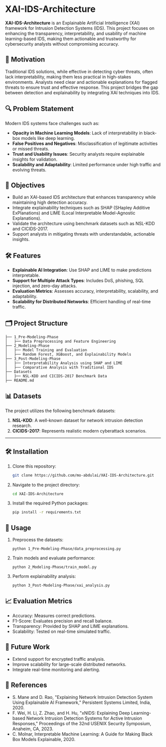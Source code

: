 # XAI-IDS-Architecture

**XAI-IDS-Architecture** is an Explainable Artificial Intelligence (XAI) framework for Intrusion Detection Systems (IDS). This project focuses on enhancing the transparency, interpretability, and usability of machine learning-based IDS, making them actionable and trustworthy for cybersecurity analysts without compromising accuracy.

## 🚀 Motivation

Traditional IDS solutions, while effective in detecting cyber threats, often lack interpretability, making them less practical in high-stakes environments. Analysts need clear and actionable explanations for flagged threats to ensure trust and effective response. This project bridges the gap between detection and explainability by integrating XAI techniques into IDS.

## 🔍 Problem Statement

Modern IDS systems face challenges such as:

- **Opacity in Machine Learning Models**: Lack of interpretability in black-box models like deep learning.
- **False Positives and Negatives**: Misclassification of legitimate activities or missed threats.
- **Trust and Usability Issues**: Security analysts require explainable insights for validation.
- **Scalability and Adaptability**: Limited performance under high traffic and evolving threats.

## 🎯 Objectives

- Build an XAI-based IDS architecture that enhances transparency while maintaining high detection accuracy.
- Integrate explainability techniques such as SHAP (SHapley Additive ExPlanations) and LIME (Local Interpretable Model-Agnostic Explanations).
- Validate the architecture using benchmark datasets such as NSL-KDD and CICIDS-2017.
- Support analysts in mitigating threats with understandable, actionable insights.

## 🛠️ Features

- **Explainable AI Integration**: Use SHAP and LIME to make predictions interpretable.
- **Support for Multiple Attack Types**: Includes DoS, phishing, SQL injection, and zero-day attacks.
- **Evaluation Metrics**: Assesses accuracy, interpretability, scalability, and adaptability.
- **Scalability for Distributed Networks**: Efficient handling of real-time traffic.

## 🗂️ Project Structure

```plaintext
├── 1_Pre-Modeling-Phase
│   ├── Data Preprocessing and Feature Engineering
├── 2_Modeling-Phase
│   ├── Model Training and Evaluation
│   ├── Random Forest, XGBoost, and Explainability Models
├── 3_Post-Modeling-Phase
│   ├── Interpretability Analysis using SHAP and LIME
│   ├── Comparative Analysis with Traditional IDS
├── Datasets
│   ├── NSL-KDD and CICIDS-2017 Benchmark Data
├── README.md
```
## 📊 Datasets

The project utilizes the following benchmark datasets:

1. **NSL-KDD**: A well-known dataset for network intrusion detection research.
1. **CICIDS-2017**: Represents realistic modern cyberattack scenarios.

---

## 🛠️ Installation

1. Clone this repository:

   ```bash
   git clone https://github.com/mo-abdulai/XAI-IDS-Architecture.git
   ```

2. Navigate to the project directory:

    ```bash
    cd XAI-IDS-Architecture
    ```

3. Install the required Python packages:

    ```bash
    pip install -r requirements.txt 
    ```


## 🧪 Usage

1. Preprocess the datasets:

    ```python 1_Pre-Modeling-Phase/data_preprocessing.py```

2. Train models and evaluate performance:

    ```python 2_Modeling-Phase/train_model.py```

3. Perform explainability analysis:

    ```python 3_Post-Modeling-Phase/xai_analysis.py```

## 📈 Evaluation Metrics

- Accuracy: Measures correct predictions.
- F1-Score: Evaluates precision and recall balance.
- Transparency: Provided by SHAP and LIME explanations.
- Scalability: Tested on real-time simulated traffic.

## 🧩 Future Work

- Extend support for encrypted traffic analysis.
- Improve scalability for large-scale distributed networks.
- Integrate real-time monitoring and alerting.

## 📝 References

- S. Mane and D. Rao, "Explaining Network Intrusion Detection System Using Explainable AI Framework," Persistent Systems Limited, India, 2020.
- F. Wei, H. Li, Z. Zhao, and H. Hu, "xNIDS: Explaining Deep Learning-based Network Intrusion Detection Systems for Active Intrusion Responses," Proceedings of the 32nd USENIX Security Symposium, Anaheim, CA, 2023.
- C. Molnar, Interpretable Machine Learning: A Guide for Making Black Box Models Explainable, 2020. 